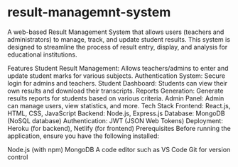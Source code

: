 # result-managemnt-system


A web-based Result Management System that allows users (teachers and administrators) to manage, track, and update student results. This system is designed to streamline the process of result entry, display, and analysis for educational institutions.

Features
Student Result Management: Allows teachers/admins to enter and update student marks for various subjects.
Authentication System: Secure login for admins and teachers.
Student Dashboard: Students can view their own results and download their transcripts.
Reports Generation: Generate results reports for students based on various criteria.
Admin Panel: Admin can manage users, view statistics, and more.
Tech Stack
Frontend: React.js, HTML, CSS, JavaScript
Backend: Node.js, Express.js
Database: MongoDB (NoSQL database)
Authentication: JWT (JSON Web Tokens)
Deployment: Heroku (for backend), Netlify (for frontend)
Prerequisites
Before running the application, ensure you have the following installed:

Node.js (with npm)
MongoDB
A code editor such as VS Code
Git for version control
